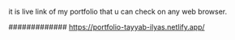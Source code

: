 it is live link of my portfolio that u can check on any web browser.

#############               https://portfolio-tayyab-ilyas.netlify.app/